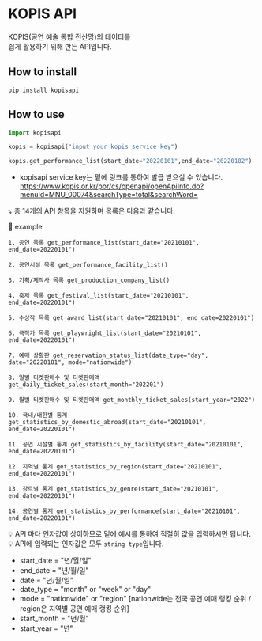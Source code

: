 # KOPIS API
KOPIS(공연 예술 통합 전산망)의 데이터를  
쉽게 활용하기 위해 만든 API입니다.  


## How to install
`pip install kopisapi`


## How to use

```python
import kopisapi

kopis = kopisapi("input your kopis service key")

kopis.get_performance_list(start_date="20220101",end_date="20220102")

```  
+ kopisapi service key는 밑에 링크를 통하여 발급 받으실 수 있습니다.   
https://www.kopis.or.kr/por/cs/openapi/openApiInfo.do?menuId=MNU_00074&searchType=total&searchWord=  

:arrow_heading_down: 총 14개의 API 항목을 지원하며 목록은 다음과 같습니다.

:information_desk_person: example
```
1. 공연 목록 get_performance_list(start_date="20210101", end_date=20220101")
  
2. 공연시설 목록 get_performance_facility_list()
  
3. 기획/제작사 목록 get_production_company_list()

4. 축제 목록 get_festival_list(start_date="20210101", end_date=20220101")

5. 수상작 목록 get_award_list(start_date="20210101", end_date=20220101")

6. 극작가 목록 get_playwright_list(start_date="20210101", end_date=20220101")

7. 예매 상황판 get_reservation_status_list(date_type="day", date="20220101", mode="nationwide")

8. 일별 티켓판매수 및 티켓판매액 get_daily_ticket_sales(start_month="202201")

9. 월별 티켓판매수 및 티켓판매액 get_monthly_ticket_sales(start_year="2022")

10. 국내/내한별 통계 get_statistics_by_domestic_abroad(start_date="20210101", end_date=20220101")

11. 공연 시설별 통계 get_statistics_by_facility(start_date="20210101", end_date=20220101")

12. 지역별 통계 get_statistics_by_region(start_date="20210101", end_date=20220101")

13. 장르별 통계 get_statistics_by_genre(start_date="20210101", end_date=20220101")

14. 공연별 통계 get_statistics_by_performance(start_date="20210101", end_date=20220101")
```

:bulb:  API 마다 인자값이 상이하므로 밑에 예시를 통하여 적절히 값을 입력하시면 됩니다.   
:bulb:  API에 입력되는 인자값은 모두 `string type`입니다.
  
  
* start_date = "년/월/일"
* end_date = "년/월/일"
* date = "년/월/일"
* date_type = "month" or "week" or "day"
* mode = "nationwide" or "region" [nationwide는 전국 공연 예매 랭킹 순위 / region은 지역별 공연 예매 랭킹 순위]
* start_month = "년/월"
* start_year = "년"
